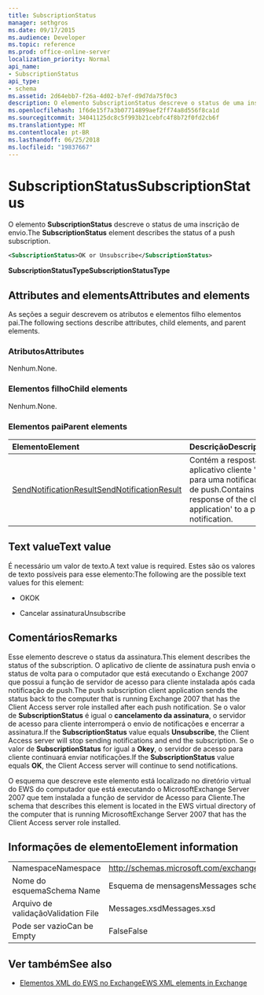 ```yaml
---
title: SubscriptionStatus
manager: sethgros
ms.date: 09/17/2015
ms.audience: Developer
ms.topic: reference
ms.prod: office-online-server
localization_priority: Normal
api_name:
- SubscriptionStatus
api_type:
- schema
ms.assetid: 2d64ebb7-f26a-4d02-b7ef-d9d7da75f0c3
description: O elemento SubscriptionStatus descreve o status de uma inscrição de envio.
ms.openlocfilehash: 1f6de15f7a3b07714899aef2ff74a8d556f8ca1d
ms.sourcegitcommit: 34041125dc8c5f993b21cebfc4f8b72f0fd2cb6f
ms.translationtype: MT
ms.contentlocale: pt-BR
ms.lasthandoff: 06/25/2018
ms.locfileid: "19837667"
---
```

# <a name="subscriptionstatus"></a><span data-ttu-id="3474c-103">SubscriptionStatus</span><span class="sxs-lookup"><span data-stu-id="3474c-103">SubscriptionStatus</span></span>

<span data-ttu-id="3474c-104">O elemento **SubscriptionStatus** descreve o status de uma inscrição de envio.</span><span class="sxs-lookup"><span data-stu-id="3474c-104">The **SubscriptionStatus** element describes the status of a push subscription.</span></span> 
  
```xml
<SubscriptionStatus>OK or Unsubscribe</SubscriptionStatus>
```

 <span data-ttu-id="3474c-105">**SubscriptionStatusType**</span><span class="sxs-lookup"><span data-stu-id="3474c-105">**SubscriptionStatusType**</span></span>
## <a name="attributes-and-elements"></a><span data-ttu-id="3474c-106">Attributes and elements</span><span class="sxs-lookup"><span data-stu-id="3474c-106">Attributes and elements</span></span>

<span data-ttu-id="3474c-107">As seções a seguir descrevem os atributos e elementos filho elementos pai.</span><span class="sxs-lookup"><span data-stu-id="3474c-107">The following sections describe attributes, child elements, and parent elements.</span></span>
  
### <a name="attributes"></a><span data-ttu-id="3474c-108">Atributos</span><span class="sxs-lookup"><span data-stu-id="3474c-108">Attributes</span></span>

<span data-ttu-id="3474c-109">Nenhum.</span><span class="sxs-lookup"><span data-stu-id="3474c-109">None.</span></span>
  
### <a name="child-elements"></a><span data-ttu-id="3474c-110">Elementos filho</span><span class="sxs-lookup"><span data-stu-id="3474c-110">Child elements</span></span>

<span data-ttu-id="3474c-111">Nenhum.</span><span class="sxs-lookup"><span data-stu-id="3474c-111">None.</span></span>
  
### <a name="parent-elements"></a><span data-ttu-id="3474c-112">Elementos pai</span><span class="sxs-lookup"><span data-stu-id="3474c-112">Parent elements</span></span>

|<span data-ttu-id="3474c-113">**Elemento**</span><span class="sxs-lookup"><span data-stu-id="3474c-113">**Element**</span></span>|<span data-ttu-id="3474c-114">**Descrição**</span><span class="sxs-lookup"><span data-stu-id="3474c-114">**Description**</span></span>|
|:-----|:-----|
|[<span data-ttu-id="3474c-115">SendNotificationResult</span><span class="sxs-lookup"><span data-stu-id="3474c-115">SendNotificationResult</span></span>](sendnotificationresult.md) <br/> |<span data-ttu-id="3474c-116">Contém a resposta do aplicativo cliente ' para uma notificação de push.</span><span class="sxs-lookup"><span data-stu-id="3474c-116">Contains the response of the client application' to a push notification.</span></span>  <br/> |
   
## <a name="text-value"></a><span data-ttu-id="3474c-117">Text value</span><span class="sxs-lookup"><span data-stu-id="3474c-117">Text value</span></span>

<span data-ttu-id="3474c-118">É necessário um valor de texto.</span><span class="sxs-lookup"><span data-stu-id="3474c-118">A text value is required.</span></span> <span data-ttu-id="3474c-119">Estes são os valores de texto possíveis para esse elemento:</span><span class="sxs-lookup"><span data-stu-id="3474c-119">The following are the possible text values for this element:</span></span>
  
- <span data-ttu-id="3474c-120">OK</span><span class="sxs-lookup"><span data-stu-id="3474c-120">OK</span></span>
    
- <span data-ttu-id="3474c-121">Cancelar assinatura</span><span class="sxs-lookup"><span data-stu-id="3474c-121">Unsubscribe</span></span>
    
## <a name="remarks"></a><span data-ttu-id="3474c-122">Comentários</span><span class="sxs-lookup"><span data-stu-id="3474c-122">Remarks</span></span>

<span data-ttu-id="3474c-123">Esse elemento descreve o status da assinatura.</span><span class="sxs-lookup"><span data-stu-id="3474c-123">This element describes the status of the subscription.</span></span> <span data-ttu-id="3474c-124">O aplicativo de cliente de assinatura push envia o status de volta para o computador que está executando o Exchange 2007 que possui a função de servidor de acesso para cliente instalada após cada notificação de push.</span><span class="sxs-lookup"><span data-stu-id="3474c-124">The push subscription client application sends the status back to the computer that is running Exchange 2007 that has the Client Access server role installed after each push notification.</span></span> <span data-ttu-id="3474c-125">Se o valor de **SubscriptionStatus** é igual o **cancelamento da assinatura**, o servidor de acesso para cliente interromperá o envio de notificações e encerrar a assinatura.</span><span class="sxs-lookup"><span data-stu-id="3474c-125">If the **SubscriptionStatus** value equals **Unsubscribe**, the Client Access server will stop sending notifications and end the subscription.</span></span> <span data-ttu-id="3474c-126">Se o valor de **SubscriptionStatus** for igual a **Okey**, o servidor de acesso para cliente continuará enviar notificações.</span><span class="sxs-lookup"><span data-stu-id="3474c-126">If the **SubscriptionStatus** value equals **OK**, the Client Access server will continue to send notifications.</span></span>
  
<span data-ttu-id="3474c-127">O esquema que descreve este elemento está localizado no diretório virtual do EWS do computador que está executando o MicrosoftExchange Server 2007 que tem instalada a função de servidor de Acesso para Cliente.</span><span class="sxs-lookup"><span data-stu-id="3474c-127">The schema that describes this element is located in the EWS virtual directory of the computer that is running MicrosoftExchange Server 2007 that has the Client Access server role installed.</span></span>
  
## <a name="element-information"></a><span data-ttu-id="3474c-128">Informações de elemento</span><span class="sxs-lookup"><span data-stu-id="3474c-128">Element information</span></span>

|||
|:-----|:-----|
|<span data-ttu-id="3474c-129">Namespace</span><span class="sxs-lookup"><span data-stu-id="3474c-129">Namespace</span></span>  <br/> |http://schemas.microsoft.com/exchange/services/2006/messages  <br/> |
|<span data-ttu-id="3474c-130">Nome do esquema</span><span class="sxs-lookup"><span data-stu-id="3474c-130">Schema Name</span></span>  <br/> |<span data-ttu-id="3474c-131">Esquema de mensagens</span><span class="sxs-lookup"><span data-stu-id="3474c-131">Messages schema</span></span>  <br/> |
|<span data-ttu-id="3474c-132">Arquivo de validação</span><span class="sxs-lookup"><span data-stu-id="3474c-132">Validation File</span></span>  <br/> |<span data-ttu-id="3474c-133">Messages.xsd</span><span class="sxs-lookup"><span data-stu-id="3474c-133">Messages.xsd</span></span>  <br/> |
|<span data-ttu-id="3474c-134">Pode ser vazio</span><span class="sxs-lookup"><span data-stu-id="3474c-134">Can be Empty</span></span>  <br/> |<span data-ttu-id="3474c-135">False</span><span class="sxs-lookup"><span data-stu-id="3474c-135">False</span></span>  <br/> |
   
## <a name="see-also"></a><span data-ttu-id="3474c-136">Ver também</span><span class="sxs-lookup"><span data-stu-id="3474c-136">See also</span></span>



- [<span data-ttu-id="3474c-137">Elementos XML do EWS no Exchange</span><span class="sxs-lookup"><span data-stu-id="3474c-137">EWS XML elements in Exchange</span></span>](ews-xml-elements-in-exchange.md)


